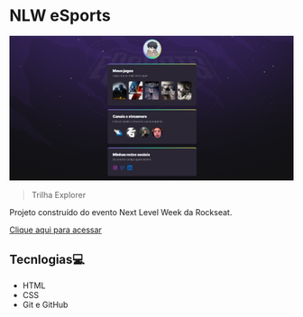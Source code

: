 # NLW eSports 

![preview](./.github/preview.png)

> Trilha Explorer

Projeto construído do evento Next Level Week da Rockseat.

[Clique aqui para acessar](https://fellpsgn.github.io/library-games/)

## Tecnlogias💻
- HTML
- CSS
- Git e GitHub
